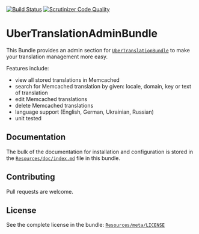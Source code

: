 [![Build Status](https://travis-ci.org/Sleepness/UberTranslationAdminBundle.svg?branch=develop)](https://travis-ci.org/Sleepness/UberTranslationAdminBundle)  [![Scrutinizer Code Quality](https://scrutinizer-ci.com/g/Sleepness/UberTranslationAdminBundle/badges/quality-score.png?b=develop)](https://scrutinizer-ci.com/g/Sleepness/UberTranslationAdminBundle/?branch=develop)

UberTranslationAdminBundle
=====================

This Bundle provides an admin section for [`UberTranslationBundle`](https://github.com/Sleepness/UberTranslationBundle) to make your translation management more easy.

Features include:

- view all stored translations in Memcached
- search for Memcached translation by given: locale, domain, key or text of translation
- edit Memcached translations
- delete Memcached translations
- language support (English, German, Ukrainian, Russian)
- unit tested

Documentation
-------------

The bulk of the documentation for installation and configuration is stored in the [`Resources/doc/index.md`](https://github.com/Sleepness/UberTranslationAdminBundle/blob/develop/Resources/doc/index.md) file in this bundle.

Contributing
------------

Pull requests are welcome.

License
-------

See the complete license in the bundle: [`Resources/meta/LICENSE`](https://github.com/Sleepness/UberTranslationAdminBundle/blob/develop/Resources/meta/LICENSE)
